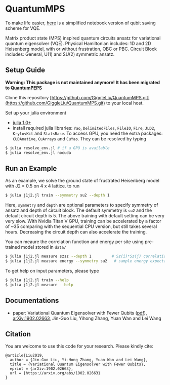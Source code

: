 # QuantumMPS
To make life easier, [here](https://giggleliu.github.io/TwoQubit-VQE.html) is a simplified notebook version of qubit saving scheme for VQE.

Matrix product state (MPS) inspired quantum circuits ansatz for variational quantum eigensolver (VQE). Physical Hamiltonian includes: 1D and 2D Heisenberg model, with or without frustration, OBC or PBC. Circuit Block includes: General, U(1) and SU(2) symmetric ansatz.

## Setup Guide

**Warning: This package is not maintained anymore! It has been migrated to [QuantumPEPS](https://github.com/GiggleLiu/QuantumPEPS.jl)**

Clone this repository [https://github.com/GiggleLiu/QuantumMPS.git](https://github.com/GiggleLiu/QuantumMPS.git) to your local host.

Set up your julia environment

* [julia 1.0+](https://julialang.org/)
* install required julia libraries: `Yao`, `DelimitedFiles`, `FileIO`, `Fire`, `JLD2`, `KrylovKit` and `StatsBase`. To access GPU, you need the extra packages: `CUDAnative`, `CuArrays` and `CuYao`. They can be resolved by typing
```bash
$ julia resolve_env.jl # if a GPU is available
$ julia resolve_env.jl nocuda
```

## Run an Example
As an example, we solve the ground state of frustrated Heisenberg model with J2 = 0.5 on 4 x 4 lattice.
to run

```bash
$ julia j1j2.jl train --symmetry su2 --depth 1
```
Here, `symmetry` and `depth` are optional parameters to specify symmetry of ansatz and depth of circuit block.
The default symmetry is `su2` and the default circuit depth is 5.
The above training with default setting can be very very slow. With Nvidia Titan V GPU, training can be accelerated by a factor of ~35 comparing with the sequential CPU version, but still takes several hours. Decreasing the circuit depth can also accelerate the training.

You can meaure the correlation function and energy per site using pre-trained model stored in `data/`
```bash
$ julia j1j2.jl measure szsz --depth 1         # Sz(i)*Sz(j) correlation matrix, default depth is 5.
$ julia j1j2.jl measure energy --symmetry su2   # sample energy expectation value
```

To get help on input parameters, please type
```bash
$ julia j1j2.jl train --help
$ julia j1j2.jl measure --help
```

## Documentations

* paper: Variational Quantum Eigensolver with Fewer Qubits ([pdf](https://arxiv.org/pdf/1902.02663.pdf)), [arXiv:1902.02663](https://arxiv.org/abs/1902.02663), Jin-Guo Liu, Yihong Zhang, Yuan Wan and Lei Wang

## Citation

You are welcome to use this code for your research. Please kindly cite:

```
@article{Liu2019,
  author = {Jin-Guo Liu, Yi-Hong Zhang, Yuan Wan and Lei Wang},
  title = {Variational Quantum Eigensolver with Fewer Qubits},
  eprint = {arXiv:1902.02663},
  url = {https://arxiv.org/abs/1902.02663}
}
```
